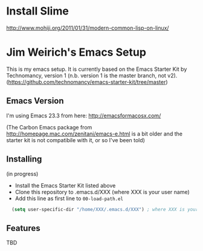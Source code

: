 # Install Slime
http://www.mohiji.org/2011/01/31/modern-common-lisp-on-linux/

# Jim Weirich's Emacs Setup

This is my emacs setup.  It is currently based on the Emacs Starter
Kit by Technomancy, version 1 (n.b. version 1 is the master branch, not v2). (https://github.com/technomancy/emacs-starter-kit/tree/master)

## Emacs Version

I'm using Emacs 23.3 from here: http://emacsformacosx.com/

(The Carbon Emacs package from
http://homepage.mac.com/zenitani/emacs-e.html is a bit older and the
starter kit is not compatibile with it, or so I've been told)

## Installing

(in progress)

* Install the Emacs Starter Kit listed above
* Clone this repository to .emacs.d/XXX (where XXX is your user name)
* Add this line as first line to `00-load-path.el`

``` lisp
  (setq user-specific-dir "/home/XXX/.emacs.d/XXX") ; where XXX is your user name
```

## Features

TBD

